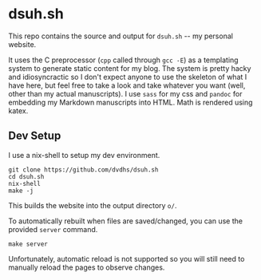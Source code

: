 # dsuh.sh

This repo contains the source and output for `dsuh.sh` -- my personal website.


It uses the C preprocessor (`cpp` called through `gcc -E`) as a templating
system to generate static content for my blog. The system is pretty hacky and
idiosyncractic so I don't expect anyone to use the skeleton of what I have
here, but feel free to take a look and take whatever you want (well, other than
my actual manuscripts). I use `sass` for my css and `pandoc` for embedding my
Markdown manuscripts into HTML. Math is rendered using katex.


## Dev Setup
I use a nix-shell to setup my dev environment.

```
git clone https://github.com/dvdhs/dsuh.sh
cd dsuh.sh
nix-shell
make -j
```

This builds the website into the output directory `o/`.

To automatically rebuilt when files are saved/changed, you can use the provided
`server` command.

```
make server
```
Unfortunately, automatic reload is not supported so you will still need to
manually reload the pages to observe changes.
